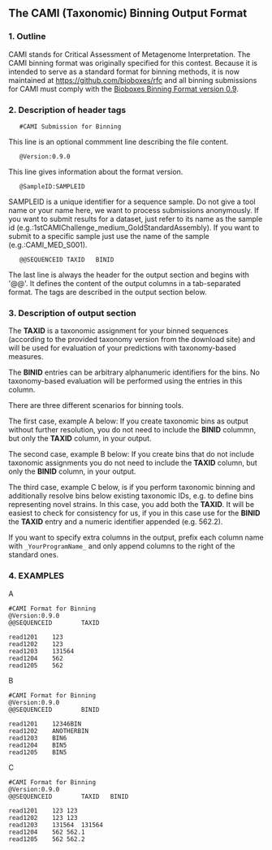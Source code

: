 ## The CAMI (Taxonomic) Binning Output Format 

### 1. Outline

CAMI stands for Critical Assessment of Metagenome Interpretation. The CAMI binning format was originally specified for this contest. Because it is intended to serve as a standard format for binning methods, it is now maintained at https://github.com/bioboxes/rfc and all binning submissions for CAMI must comply with the [Bioboxes Binning Format version 0.9](https://github.com/bioboxes/rfc/tree/master/data-format).

### 2. Description of header tags

       #CAMI Submission for Binning
This line is an optional commment line describing the file content.

       @Version:0.9.0
This line gives information about the format version.

       @SampleID:SAMPLEID
SAMPLEID is a unique identifier for a sequence sample. Do not give a tool name or your name here, we want to process submissions anonymously. If you want to submit results for a dataset, just refer to its name as the sample id (e.g.:1stCAMIChallenge_medium_GoldStandardAssembly). If you want to submit to a specific sample just use the name of the sample (e.g.:CAMI_MED_S001).

       @@SEQUENCEID	TAXID	BINID	
The last line is always the header for the output section and begins with '@@'. It defines the content of the output columns in a tab-separated format. The tags are described in the output section below. 

### 3. Description of output section

The **TAXID** is a taxonomic assignment for your binned sequences (according to the provided taxonomy version from the download site) and will be used for evaluation of your predictions with taxonomy-based  measures.

The **BINID** entries can be arbitrary alphanumeric identifiers for the bins. No taxonomy-based evaluation will be performed using the entries in this column.

There are three different scenarios for binning tools.

The first case, example A below: If you create taxonomic bins as output without further resolution, you do not need to include the **BINID** colummn, but only the **TAXID** column, in your output.

The second case, example B below: If you create bins that do not include taxonomic assignments you do not need to include the **TAXID** column, but only the **BINID** column, in your output.

The third case, example C below, is if you perform taxonomic binning and additionally resolve bins below existing taxonomic IDs, e.g. to define bins representing novel strains. In this case, you add both the **TAXID**. It will be easiest to check for consistency for us, if you in this case use for the **BINID** the **TAXID** entry and a numeric identifier appended (e.g. 562.2).

If you want to specify extra columns in the output, prefix each column name with `_YourProgramName_` and only append columns to the right of the standard ones.

### 4. EXAMPLES

A

```
#CAMI Format for Binning
@Version:0.9.0
@@SEQUENCEID		TAXID	

read1201	123	
read1202	123	
read1203	131564	
read1204	562	
read1205	562	
```
B

```	
#CAMI Format for Binning
@Version:0.9.0
@@SEQUENCEID		BINID	

read1201	12346BIN
read1202	ANOTHERBIN	
read1203	BIN6	
read1204	BIN5	
read1205	BIN5	
```

C

```
#CAMI Format for Binning
@Version:0.9.0
@@SEQUENCEID		TAXID	BINID

read1201	123	123
read1202	123	123
read1203	131564	131564
read1204	562	562.1
read1205	562	562.2
```
